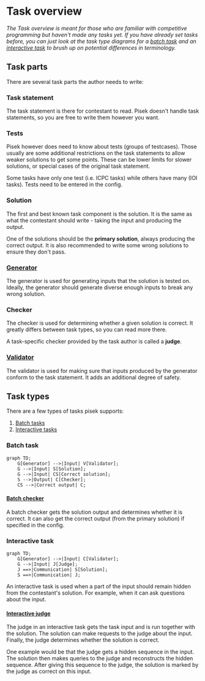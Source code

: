 # Task overview
*The Task overview is meant for those who are familiar with competitive programming but haven't made any tasks yet.
If you have already set tasks before, you can just look at the task type diagrams
for a [batch task](#batch-task) and an [interactive task](#interactive-task)
to brush up on potential differences in terminology.*

## Task parts

There are several task parts the author needs to write:

### Task statement

The task statement is there for contestant to read.
Pisek doesn't handle task statements, so you are free to write them however you want.

### Tests

Pisek however does need to know about tests (groups of testcases). Those usually are
some additional restrictions on the task statements to allow weaker solutions to get some points.
These can be lower limits for slower solutions, or special cases of the original task statement.

Some tasks have only one test (i.e. ICPC tasks) while others have many (IOI tasks).
Tests need to be entered in the config.

### Solution

The first and best known task component is the solution.
It is the same as what the contestant should write - taking the input and producing the output.

One of the solutions should be the **primary solution**, always producing the correct output.
It is also recommended to write some wrong solutions to ensure they don't pass.

### [Generator](./task-parts/generator.md)

The generator is used for generating inputs that the solution is tested on.
Ideally, the generator should generate diverse enough inputs to break any wrong solution.

### Checker

The checker is used for determining whether a given solution is correct.
It greatly differs between task types, so you can read more there.

A task-specific checker provided by the task author is called a **judge**.

### [Validator](./task-parts/validator.md)

The validator is used for making sure that inputs produced by the generator
conform to the task statement. It adds an additional degree of safety.

## Task types

There are a few types of tasks pisek supports:

1. [Batch tasks](#batch-task)
2. [Interactive tasks](#interactive-task)

### Batch task

```mermaid
graph TD;
    G[Generator] -->|Input| V[Validator];
    G -->|Input| S[Solution];
    G -->|Input| CS[Correct solution];
    S -->|Output| C[Checker];
    CS -->|Correct output| C;
```

#### [Batch checker](./task-parts/batch-checker.md)

A batch checker gets the solution output and determines whether it is correct.
It can also get the correct output (from the primary solution) if specified in the config.

### Interactive task

```mermaid
graph TD;
    G[Generator] -->|Input| C[Validator];
    G -->|Input| J[Judge];
    J ==>|Communication| S[Solution];
    S ==>|Communication| J;
```

An interactive task is used when a part of the input should remain hidden
from the contestant's solution. For example, when it can ask questions about the input.

#### [Interactive judge](./task-parts/interactive-judge.md)

The judge in an interactive task gets the task input and is run together with the solution.
The solution can make requests to the judge about the input. Finally, the judge determines
whether the solution is correct.

One example would be that the judge gets a hidden sequence in the input.
The solution then makes queries to the judge and reconstructs the hidden sequence.
After giving this sequence to the judge, the solution is marked by the judge
as correct on this input.
